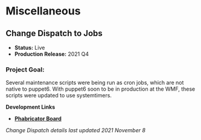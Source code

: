 # Miscellaneous

## **Change Dispatch to Jobs**

* **Status:**    Live    
* **Production Release:**  2021 Q4


### **Project Goal:**

Several maintenance scripts were being run as cron jobs, which are not native to puppet6. With puppet6 soon to be in production at the WMF, these scripts were updated to use systemtimers.    
    

**Development Links**
* [**Phabricator Board**](https://phabricator.wikimedia.org/tag/wikibase_change_dispatching_scripts_to_jobs/)


_Change Dispatch details last updated 2021 November 8_
